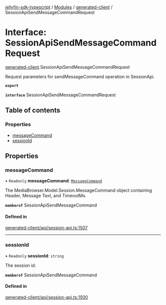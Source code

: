 [jellyfin-sdk-typescript](../README.md) / [Modules](../modules.md) / [generated-client](../modules/generated_client.md) / SessionApiSendMessageCommandRequest

# Interface: SessionApiSendMessageCommandRequest

[generated-client](../modules/generated_client.md).SessionApiSendMessageCommandRequest

Request parameters for sendMessageCommand operation in SessionApi.

**`export`**

**`interface`** SessionApiSendMessageCommandRequest

## Table of contents

### Properties

- [messageCommand](generated_client.SessionApiSendMessageCommandRequest.md#messagecommand)
- [sessionId](generated_client.SessionApiSendMessageCommandRequest.md#sessionid)

## Properties

### messageCommand

• `Readonly` **messageCommand**: [`MessageCommand`](generated_client.MessageCommand.md)

The MediaBrowser.Model.Session.MessageCommand object containing Header, Message Text, and TimeoutMs.

**`memberof`** SessionApiSendMessageCommand

#### Defined in

[generated-client/api/session-api.ts:1507](https://github.com/thornbill/jellyfin-sdk-typescript/blob/b0f5501/src/generated-client/api/session-api.ts#L1507)

___

### sessionId

• `Readonly` **sessionId**: `string`

The session id.

**`memberof`** SessionApiSendMessageCommand

#### Defined in

[generated-client/api/session-api.ts:1500](https://github.com/thornbill/jellyfin-sdk-typescript/blob/b0f5501/src/generated-client/api/session-api.ts#L1500)
